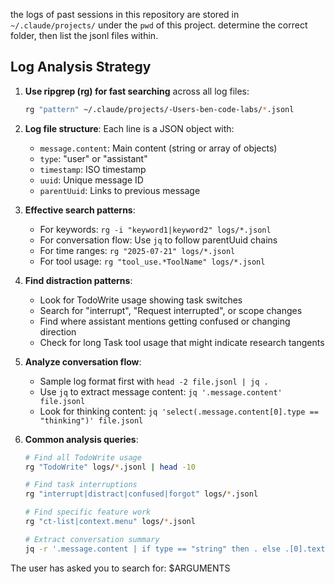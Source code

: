 the logs of past sessions in this repository are stored in `~/.claude/projects/` under the `pwd` of this project. determine the correct folder, then list the jsonl files within.

## Log Analysis Strategy

1. **Use ripgrep (rg) for fast searching** across all log files:
   ```bash
   rg "pattern" ~/.claude/projects/-Users-ben-code-labs/*.jsonl
   ```

2. **Log file structure**: Each line is a JSON object with:
   - `message.content`: Main content (string or array of objects)
   - `type`: "user" or "assistant" 
   - `timestamp`: ISO timestamp
   - `uuid`: Unique message ID
   - `parentUuid`: Links to previous message

3. **Effective search patterns**:
   - For keywords: `rg -i "keyword1|keyword2" logs/*.jsonl`
   - For conversation flow: Use `jq` to follow parentUuid chains
   - For time ranges: `rg "2025-07-21" logs/*.jsonl`
   - For tool usage: `rg "tool_use.*ToolName" logs/*.jsonl`

4. **Find distraction patterns**:
   - Look for TodoWrite usage showing task switches
   - Search for "interrupt", "Request interrupted", or scope changes
   - Find where assistant mentions getting confused or changing direction
   - Check for long Task tool usage that might indicate research tangents

5. **Analyze conversation flow**:
   - Sample log format first with `head -2 file.jsonl | jq .`
   - Use `jq` to extract message content: `jq '.message.content' file.jsonl`
   - Look for thinking content: `jq 'select(.message.content[0].type == "thinking")' file.jsonl`

6. **Common analysis queries**:
   ```bash
   # Find all TodoWrite usage
   rg "TodoWrite" logs/*.jsonl | head -10
   
   # Find task interruptions
   rg "interrupt|distract|confused|forgot" logs/*.jsonl
   
   # Find specific feature work
   rg "ct-list|context.menu" logs/*.jsonl
   
   # Extract conversation summary
   jq -r '.message.content | if type == "string" then . else .[0].text // "" end' file.jsonl | head -20
   ```

The user has asked you to search for: $ARGUMENTS
